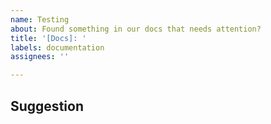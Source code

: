 ```yaml
---
name: Testing
about: Found something in our docs that needs attention?
title: '[Docs]: '
labels: documentation
assignees: ''

---
```


<!-- Thanks for taking the time to open an issue and help us make our code better! -->


## Suggestion

<!-- What should we do better? -->



